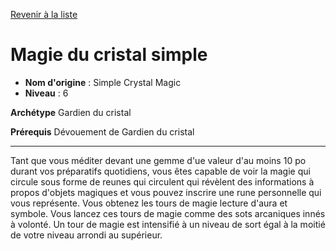 [Revenir à la liste](..)

# Magie du cristal simple

 * **Nom d'origine** : Simple Crystal Magic
 * **Niveau** : 6


<p><strong>Archétype</strong> Gardien du cristal</p>
<p><strong>Prérequis</strong> Dévouement de Gardien du cristal</p>
<hr>
<p>Tant que vous méditer devant une gemme d'ue valeur d'au moins 10 po durant vos préparatifs quotidiens, vous êtes capable de voir la magie qui circule sous forme de reunes qui circulent qui révèlent des informations à propos d'objets magiques et vous pouvez inscrire une rune personnelle qui vous représente. Vous obtenez les tours de magie lecture d'aura et symbole. Vous lancez ces tours de magie comme des sots arcaniques innés à volonté. Un tour de magie est intensifié à un niveau de sort égal à la moitié de votre niveau arrondi au supérieur.&nbsp;</p>
